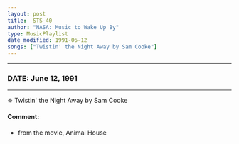 ```yaml
---
layout: post
title:  STS-40
author: "NASA: Music to Wake Up By"
type: MusicPlaylist
date_modified: 1991-06-12
songs: ["Twistin' the Night Away by Sam Cooke"]
---
```


----
### DATE: June 12, 1991
----
✵ Twistin' the Night Away by Sam Cooke

#### Comment:
* from the movie, Animal House



<br/>
<center>
	<a target="_blank"
	   href="https://twitter.com/intent/tweet?hashtags=Space,NASA,Playlist,NASAWakeupCalls,SpaceProgram&text={{ page.author}}, '{{ page.songs.first }}' {{ page.title }}, {{ page.date | date: '%B %d, %Y' }}. {{ site.url }}{{ page.url }}&via=nasawakeupcalls"><i class="fab fa-twitter" alt="Tweet this page" style="font-size: 1.3em;"></i></a>
	&nbsp; 	<i class="fas fa-user-astronaut" style="font-size: 1.5em;"></i> &nbsp;
    <a type="amzn" search="'Twistin' the Night Away by Sam Cooke'" category="popular music">
    <i class="fab fa-amazon" style="font-size: 1.3em;"></i></a>
</center>
